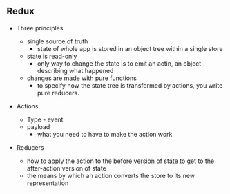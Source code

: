 ## Redux
- Three principles
  * single source of truth
    - state of whole app is stored in an object tree within a single store
  * state is read-only 
    - only way to change the state is to emit an actin, an object describing what happened
  * changes are made with pure functions
    - to specify how the state tree is transformed by actions, you write pure reducers.

- Actions 
  - Type - event
  - payload
    - what you need to have to make the action work
- Reducers 
  - how to apply the action to the before version of state to get to the after-action version of state
  - the means by which an action converts the store to its new representation

